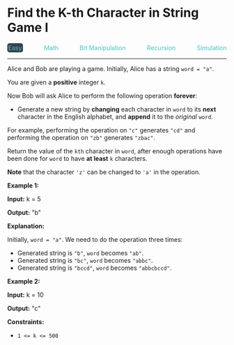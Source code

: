 # Find the K-th Character in String Game I

<div style="display: flex; justify-content: space-between; align-items: center">
<div style="color: #46c6c2;
padding: 2px; background-color: #3a3f4b; border-radius: 5px;">Easy</div>
<div style="color: #46c6c2">Math</div>
<div style="color: #46c6c2">Bit Manipulation</div>
<div style="color: #46c6c2">Recursion</div>
<div style="color: #46c6c2">Simulation</div>
</div>

---

Alice and Bob are playing a game. Initially, Alice has a string `word = "a"`.

You are given a **positive** integer `k`.

Now Bob will ask Alice to perform the following operation **forever**:

*   Generate a new string by **changing** each character in `word` to its **next** character in the English alphabet, and **append** it to the _original_ `word`.

For example, performing the operation on `"c"` generates `"cd"` and performing the operation on `"zb"` generates `"zbac"`.

Return the value of the `kth` character in `word`, after enough operations have been done for `word` to have **at least** `k` characters.

**Note** that the character `'z'` can be changed to `'a'` in the operation.

**Example 1:**

**Input:** k = 5

**Output:** "b"

**Explanation:**

Initially, `word = "a"`. We need to do the operation three times:

*   Generated string is `"b"`, `word` becomes `"ab"`.
*   Generated string is `"bc"`, `word` becomes `"abbc"`.
*   Generated string is `"bccd"`, `word` becomes `"abbcbccd"`.

**Example 2:**

**Input:** k = 10

**Output:** "c"

**Constraints:**

*   `1 <= k <= 500`